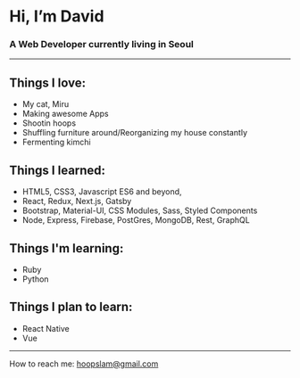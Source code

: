 # Hi, I’m David 
### A Web Developer currently living in Seoul

---
  
## Things I love:
  * My cat, Miru  
  * Making awesome Apps
  * Shootin hoops  
  * Shuffling furniture around/Reorganizing my house constantly
  * Fermenting kimchi  
      
## Things I learned:
  * HTML5, CSS3, Javascript ES6 and beyond,  
  * React, Redux, Next.js, Gatsby
  * Bootstrap, Material-UI, CSS Modules, Sass, Styled Components
  * Node, Express, Firebase, PostGres, MongoDB, Rest, GraphQL
      
## Things I'm learning:
  * Ruby
  * Python

## Things I plan to learn:
  * React Native
  * Vue

---
  
How to reach me: hoopslam@gmail.com

<!---
hoopslam/hoopslam is a ✨ special ✨ repository because its `README.md` (this file) appears on your GitHub profile.
You can click the Preview link to take a look at your changes.
--->
